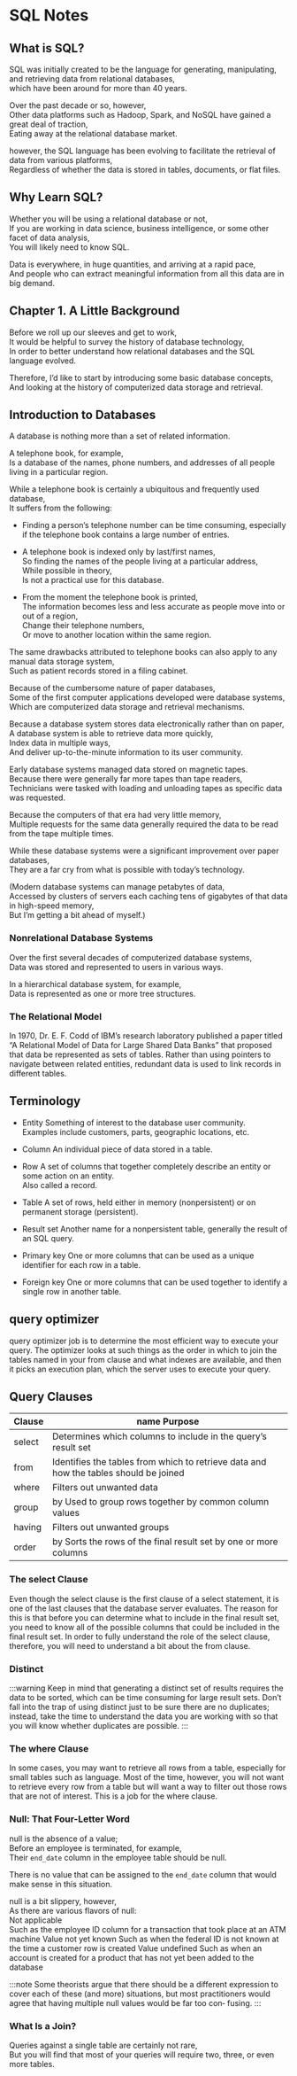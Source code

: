 # SQL Notes

## What is SQL?

SQL was initially created to be the language for generating, manipulating, and retrieving data from relational databases,  
which have been around for more than 40 years.

Over the past decade or so, however,  
Other data platforms such as Hadoop, Spark, and NoSQL have gained a great deal of traction,  
Eating away at the relational database market.

however, the SQL language has been evolving to facilitate the retrieval of data from various platforms,  
Regardless of whether the data is stored in tables, documents, or flat files.

## Why Learn SQL?

Whether you will be using a relational database or not,  
If you are working in data science, business intelligence, or some other facet of data analysis,  
You will likely need to know SQL.

Data is everywhere, in huge quantities, and arriving at a rapid pace,  
And people who can extract meaningful information from all this data are in big demand.

## Chapter 1. A Little Background

Before we roll up our sleeves and get to work,  
It would be helpful to survey the history of database technology,  
In order to better understand how relational databases and the SQL language evolved.

Therefore, I’d like to start by introducing some basic database concepts,  
And looking at the history of computerized data storage and retrieval.

## Introduction to Databases

A database is nothing more than a set of related information.

A telephone book, for example,  
Is a database of the names, phone numbers, and addresses of all people living in a particular region.

While a telephone book is certainly a ubiquitous and frequently used database,  
It suffers from the following:

- Finding a person’s telephone number can be time consuming, especially if the telephone book contains a large number of entries.

- A telephone book is indexed only by last/first names,  
  So finding the names of the people living at a particular address,  
  While possible in theory,  
  Is not a practical use for this database.

- From the moment the telephone book is printed,  
  The information becomes less and less accurate as people move into or out of a region,  
  Change their telephone numbers,  
  Or move to another location within the same region.

The same drawbacks attributed to telephone books can also apply to any manual data storage system,  
Such as patient records stored in a filing cabinet.

Because of the cumbersome nature of paper databases,  
Some of the first computer applications developed were database systems,  
Which are computerized data storage and retrieval mechanisms.

Because a database system stores data electronically rather than on paper,  
A database system is able to retrieve data more quickly,  
Index data in multiple ways,  
And deliver up-to-the-minute information to its user community.

Early database systems managed data stored on magnetic tapes.  
Because there were generally far more tapes than tape readers,  
Technicians were tasked with loading and unloading tapes as specific data was requested.

Because the computers of that era had very little memory,  
Multiple requests for the same data generally required the data to be read from the tape multiple times.

While these database systems were a significant improvement over paper databases,  
They are a far cry from what is possible with today’s technology.

(Modern database systems can manage petabytes of data,  
Accessed by clusters of servers each caching tens of gigabytes of that data in high-speed memory,  
But I’m getting a bit ahead of myself.)

### Nonrelational Database Systems

Over the first several decades of computerized database systems,  
Data was stored and represented to users in various ways.

In a hierarchical database system, for example,  
Data is represented as one or more tree structures.

### The Relational Model

In 1970, Dr. E. F. Codd of IBM’s research laboratory published
a paper titled “A Relational Model of Data for Large Shared
Data Banks” that proposed that data be represented as sets of
tables. Rather than using pointers to navigate between related
entities, redundant data is used to link records in different
tables.

## Terminology

- Entity
  Something of interest to the database user community.  
  Examples include customers, parts, geographic locations, etc.

- Column
  An individual piece of data stored in a table.

- Row
  A set of columns that together completely describe an entity or some action on an entity.  
  Also called a record.

- Table
  A set of rows, held either in memory (nonpersistent) or on permanent storage (persistent).

- Result set
  Another name for a nonpersistent table, generally the result of an SQL query.

- Primary key
  One or more columns that can be used as a unique identifier for each row in a table.

- Foreign key
  One or more columns that can be used together to identify a single row in another table.

## query optimizer

query optimizer job is to determine the
most efficient way to execute your query. The optimizer looks
at such things as the order in which to join the tables named in
your from clause and what indexes are available, and then it
picks an execution plan, which the server uses to execute your
query.

## Query Clauses

| Clause | name Purpose                                                                          |
| ------ | ------------------------------------------------------------------------------------- |
| select | Determines which columns to include in the query’s result set                         |
| from   | Identifies the tables from which to retrieve data and how the tables should be joined |
| where  | Filters out unwanted data                                                             |
| group  | by Used to group rows together by common column values                                |
| having | Filters out unwanted groups                                                           |
| order  | by Sorts the rows of the final result set by one or more columns                      |

### The select Clause

Even though the select clause is the first clause of a select statement, it is one of the last clauses that the database server
evaluates. The reason for this is that before you can determine
what to include in the final result set, you need to know all of
the possible columns that could be included in the final result
set. In order to fully understand the role of the select clause,
therefore, you will need to understand a bit about the from
clause.

### Distinct

:::warning
Keep in mind that generating a distinct set of results requires the data to
be sorted, which can be time consuming for large result sets. Don’t fall
into the trap of using distinct just to be sure there are no duplicates;
instead, take the time to understand the data you are working with so that
you will know whether duplicates are possible.
:::

### The where Clause

In some cases, you may want to retrieve all rows from a table, especially for small
tables such as language. Most of the time, however, you will not want to retrieve
every row from a table but will want a way to filter out those rows that are not of
interest. This is a job for the where clause.

### Null: That Four-Letter Word

null is the absence of a value;  
Before an employee is terminated, for example,  
Their `end_date` column in the employee table should be null.

There is no value that can be assigned to the `end_date` column that would make sense in this situation.

null is a bit slippery, however,  
As there are various flavors of null:  
Not applicable  
Such as the employee ID column for a transaction that took place at an ATM machine Value not yet known Such as when the federal ID is not known at the time a customer row is created Value undefined
Such as when an account is created for a product that has not yet been added to the database

:::note
Some theorists argue that there should be a different expression to
cover each of these (and more) situations, but most practitioners
would agree that having multiple null values would be far too con‐
fusing.
:::

### What Is a Join?

Queries against a single table are certainly not rare,  
But you will find that most of your queries will require two, three, or even more tables.
